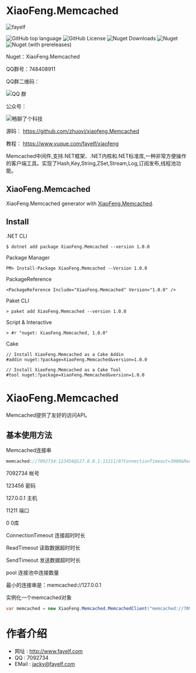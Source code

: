# XiaoFeng.Memcached

![fayelf](https://user-images.githubusercontent.com/16105174/197918392-29d40971-a8a2-4be4-ac17-323f1d0bed82.png)

![GitHub top language](https://img.shields.io/github/languages/top/zhuovi/XiaoFeng.Memcached?logo=github)
![GitHub License](https://img.shields.io/github/license/zhuovi/XiaoFeng.Memcached?logo=github)
![Nuget Downloads](https://img.shields.io/nuget/dt/XiaoFeng.Memcached?logo=nuget)
![Nuget](https://img.shields.io/nuget/v/XiaoFeng.Memcached?logo=nuget)
![Nuget (with prereleases)](https://img.shields.io/nuget/vpre/XiaoFeng.Memcached?label=dev%20nuget&logo=nuget)

Nuget：XiaoFeng.Memcached

QQ群号：748408911 

QQ群二维码： 

![QQ 群](https://user-images.githubusercontent.com/16105174/198058269-0ea5928c-a2fc-4049-86da-cca2249229ae.png)

公众号： 

![畅聊了个科技](https://user-images.githubusercontent.com/16105174/198059698-adbf29c3-60c2-4c76-b894-21793b40cf34.jpg)

源码： https://github.com/zhuovi/xiaofeng.Memcached

教程： https://www.yuque.com/fayelf/xiaofeng

Memcached中间件,支持.NET框架、.NET内核和.NET标准库,一种非常方便操作的客户端工具。实现了Hash,Key,String,ZSet,Stream,Log,订阅发布,线程池功能。

## XiaoFeng.Memcached

XiaoFeng.Memcached generator with [XiaoFeng.Memcached](https://github.com/zhuovi/XiaoFeng.Memcached).

## Install

.NET CLI

```
$ dotnet add package XiaoFeng.Memcached --version 1.0.0
```

Package Manager

```
PM> Install-Package XiaoFeng.Memcached --Version 1.0.0
```

PackageReference

```
<PackageReference Include="XiaoFeng.Memcached" Version="1.0.0" />
```

Paket CLI

```
> paket add XiaoFeng.Memcached --version 1.0.0
```

Script & Interactive

```
> #r "nuget: XiaoFeng.Memcached, 1.0.0"
```

Cake

```
// Install XiaoFeng.Memcached as a Cake Addin
#addin nuget:?package=XiaoFeng.Memcached&version=1.0.0

// Install XiaoFeng.Memcached as a Cake Tool
#tool nuget:?package=XiaoFeng.Memcached&version=1.0.0
```

# XiaoFeng.Memcached

Memcached提供了友好的访问API。

## 基本使用方法

Memcached连接串 

```csharp
memcached://7092734:123456@127.0.0.1:11211/0?ConnectionTimeout=3000&ReadTimeout=3000&SendTimeout=3000&pool=3
```

7092734	    帐号

123456      密码

127.0.0.1	主机

11211		端口

0			0库

ConnectionTimeout	连接超时时长

ReadTimeout		    读取数据超时时长

SendTimeout		    发送数据超时时长

pool			    连接池中连接数量

最小的连接串是：memcached://127.0.0.1

实例化一个memcached对象

```csharp
var memcached = new XiaoFeng.Memcached.MemcachedClient("memcached://7092734@127.0.0.1:11211/0");
```




# 作者介绍

* 网址 : http://www.fayelf.com
* QQ : 7092734
* EMail : jacky@fayelf.com